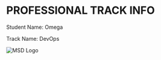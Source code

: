 # PROFESSIONAL TRACK INFO

Student Name: Omega

Track Name: DevOps

![MSD Logo](assets/msd-6th-batch-logo.png "MSD 6th Batch Logo")
